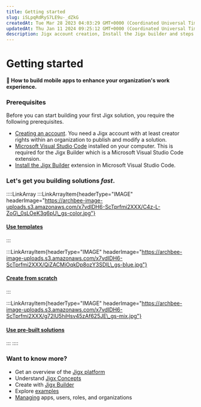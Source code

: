 ```yaml
---
title: Getting started
slug: iSLpqRdRyS7LE9u-_dZkG
createdAt: Tue Mar 28 2023 04:03:29 GMT+0000 (Coordinated Universal Time)
updatedAt: Thu Jan 11 2024 09:25:12 GMT+0000 (Coordinated Universal Time)
description: Jigx account creation, Install the Jigx builder and steps by step tutorial
---
```


# Getting started

**📌 How to build mobile apps to enhance your organization's work experience.**

### Prerequisites

Before you can start building your first Jigx solution, you require the following prerequisites.

* [Creating an account](creating-an-account.md). You need a Jigx account with at least creator rights within an organization to publish and modify a solution.
* [Microsoft Visual Studio Code](https://code.visualstudio.com/) installed on your computer. This is required for the Jigx Builder which is a Microsoft Visual Studio Code extension.
* [Install the Jigx Builder](install-the-jigx-builder.md) extension in Microsoft Visual Studio Code.

### Let's get you building solutions _fast_.

::::LinkArray :::LinkArrayItem{headerType="IMAGE" headerImage="https://archbee-image-uploads.s3.amazonaws.com/x7vdIDH6-ScTprfmi2XXX/C4z-L-ZoG\_0sLOeK3q6pU\_gs-color.jpg"}

#### [Use templates](use-templates-to-create-apps.md)

:::

:::LinkArrayItem{headerType="IMAGE" headerImage="https://archbee-image-uploads.s3.amazonaws.com/x7vdIDH6-ScTprfmi2XXX/QiZACMiOqkDp8ozY3SDlL\_gs-blue.jpg"}

#### [Create from scratch](create-an-app-from-scratch/create-an-app-from-scratch.md)

:::

:::LinkArrayItem{headerType="IMAGE" headerImage="https://archbee-image-uploads.s3.amazonaws.com/x7vdIDH6-ScTprfmi2XXX/g72lU5hiHsv45zAf625JE\_gs-mix.jpg"}

#### [Use pre-built solutions](use-pre-built-solutions.md)

::: ::::

### Want to know more?

* Get an overview of the [Jigx platform](<../Understanding the basics/Architecture.md>)
* Understand [Jigx Concepts](<../Understanding the basics/Jigx Concepts.md>)
* Create with [Jigx Builder](../building-apps-with-jigx/jigx-builder-_code-editor_/jigx-builder-_code-editor_.md)
* Explore [examples](https://docs.jigx.com/examples)
* [Managing](<../Administration/Management Overview.md>) apps, users, roles, and organizations
